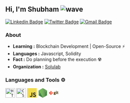 ## Hi, I'm Shubham ![wave](https://github.githubassets.com/images/icons/emoji/unicode/1f44b.png)

 [![Linkedin Badge](https://img.shields.io/badge/-Shubham_Sahoo-blue?style=flat-square&logo=Linkedin&logoColor=white&link=https://www.linkedin.com/in/shubham-sahoo-19a4a2145/)](https://www.linkedin.com/in/shubham-sahoo-19a4a2145/)       [![Twitter Badge](https://img.shields.io/badge/-Shubham_Sahoo-1ca0f1?style=flat-square&logo=twitter&logoColor=white&link=https://twitter.com/Shubham15681423)](https://twitter.com/Shubham15681423)        [![Gmail Badge](https://img.shields.io/badge/-sahooshubham124@gmail.com-c14438?style=flat-square&logo=Gmail&logoColor=white&link=mailto:sahooshubham124@gmail.com)](mailto:sahooshubham124@gmail.com)


### About

-  **Learning :** Blockchain Development | Open-Source :zap:	
-  **Languages :** Javascript, Solidity 
-  **Fact :** Do planning before the execution :radioactive:
-  **Organization :** [Solulab](https://github.com/SoluLab)

### Languages and Tools ⚙
<code><img width="30px" height="30" src="https://image.flaticon.com/icons/png/512/174/174854.png" title="HTML5"></code>
<code><img width="30px" height="30" src="https://image.flaticon.com/icons/png/512/732/732190.png" title="CSS3"></code>
<code><img width="30px" height="30" src="https://raw.githubusercontent.com/github/explore/80688e429a7d4ef2fca1e82350fe8e3517d3494d/topics/javascript/javascript.png" title="javascript"></code>
<code><img width="30px" height="30" src="https://raw.githubusercontent.com/github/explore/80688e429a7d4ef2fca1e82350fe8e3517d3494d/topics/nodejs/nodejs.png" title="nodejs"></code>
<code><img width="30px" height="30" src="https://raw.githubusercontent.com/github/explore/80688e429a7d4ef2fca1e82350fe8e3517d3494d/topics/git/git.png" title="git"></code>

